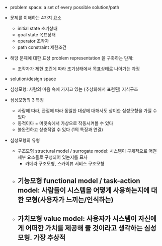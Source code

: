 - problem space: a set of every possible solution/path
- 문제를 이해하는 4가지 요소
	 - initial state 초기상태
	- goal state 목표상태
	- operator 조작자
	- path constraint 제한조건
- 해당 문제에 대한 표상 problem representation 을 구축하는 단계: 
	- 조작자가 제한 조건에 따라 초기상태에서 목표상태로 나아가는 과정
- solution/design space 

- 심성모형: 사람의 마음 속에 가지고 있는 (추상화해서 표현된) 지식구조
- 심성모형의 3 특징
	- 사람에 따라, 관점에 따라 동일한 대상에 대해서도 상이한 심성모형을 가질 수 있다
	- 동적이다 = 머릿속에서 가상으로 작동시켜볼 수 있다
	- 불완전하고 상충적일 수 있다 (1의 특징과 연결)

- 심성모형의 유형
	- 구조모형 structural model / surrogate model: 시스템이 구체적으로 어떤 세부 요소들로 구성되어 있는지를 묘사
		- 카메라 구조모형, 스카이뷰 서비스 구조모형 
	- 기능모형 functional model / task-action model: 사람들이 시스템을 어떻게 사용하는지에 대한 모형(사용자가 느끼는/인식하는)
		- 
	- 가치모형 value model: 사용자가 시스템이 자신에게 어떠한 가치를 제공해 줄 것이라고 생각하는 심성모형. 가장 추상적
		- 